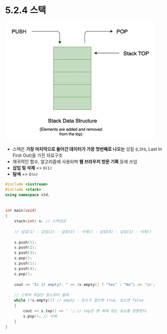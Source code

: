 # 5.2.4 스택

![Alt text](../../img/stack_structure.jpg)

- 스택은 **가장 마지막으로 들어간 데이터가 가장 첫번째로 나오는** 성질 (`LIFO`, Last In First Out)을 가진 자료구조
- 재귀적인 함수, 알고리즘에 사용되며 **웹 브라우저 방문 기록** 등에 쓰임
- **삽입 및 삭제** => `O(1)`
- **탐색** => `O(n)`

```c++
#include <iostream>
#include <stack>
using namespace std;


int main(void)
{
	stack<int> s; // 스택생성

	// 삽입(1) - 삽입(2) - 삽입(3) - 삭제() - 삽입(4) - 삽입(5) - 삭제()

	s.push(1);
	s.push(2);
	s.push(3);
	s.pop();
	s.push(1);
	s.push(4);
	s.pop();

	cout << "Is it empty?: " << (s.empty() ? "Yes" : "No") << '\n';

	// 스택의 최상단 원소부터 출력
	while (!s.empty()) // empty : 요소가 없으면 true, 있으면 false
	{
		cout << s.top() << ' '; // top은 맨 위에 있는 요소를 반환한다.
		s.pop(); // 삭제
	}
}
```